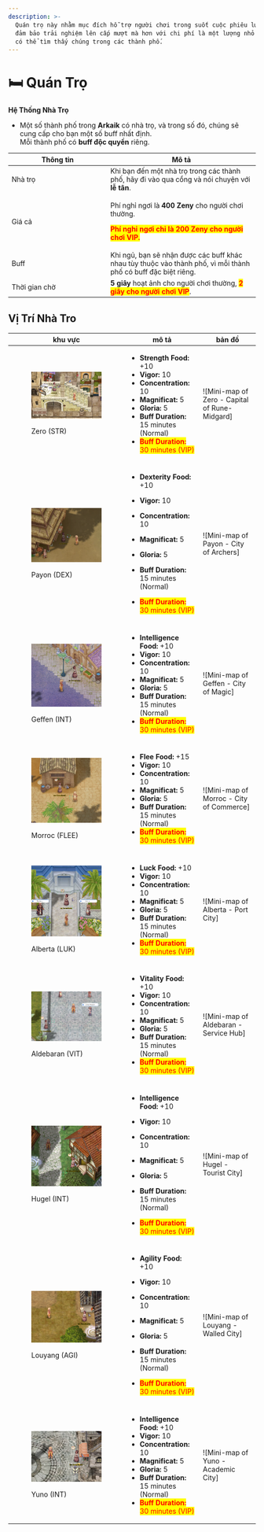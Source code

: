 ```yaml
---
description: >-
  Quán trọ này nhằm mục đích hỗ trợ người chơi trong suốt cuộc phiêu lưu của họ,
  đảm bảo trải nghiệm lên cấp mượt mà hơn với chi phí là một lượng nhỏ Zeny. Bạn
  có thể tìm thấy chúng trong các thành phố.
---
```


# 🛏️ Quán Trọ

**Hệ Thống Nhà Trọ**

* Một số thành phố trong **Arkaik** có nhà trọ, và trong số đó, chúng sẽ cung cấp cho bạn một số buff nhất định.\
  Mỗi thành phố có **buff độc quyền** riêng.

<table><thead><tr><th width="187">Thông tin</th><th>Mô tả</th></tr></thead><tbody><tr><td>Nhà trọ</td><td>Khi bạn đến một nhà trọ trong các thành phố, hãy đi vào qua cổng và nói chuyện với <strong>lễ tân</strong>.</td></tr><tr><td>Giá cả</td><td><p>Phí nghỉ ngơi là <strong>400 Zeny</strong> cho người chơi thường.</p><p><mark style="color:red;"><strong>Phí nghỉ ngơi chỉ là 200 Zeny cho người chơi VIP.</strong></mark></p></td></tr><tr><td>Buff</td><td>Khi ngủ, bạn sẽ nhận được các buff khác nhau tùy thuộc vào thành phố, vì mỗi thành phố có buff đặc biệt riêng.</td></tr><tr><td>Thời gian chờ</td><td><strong>5 giây</strong> hoạt ảnh cho người chơi thường, <mark style="color:red;"><strong>2 giây cho người chơi VIP</strong></mark>.</td></tr></tbody></table>



## Vị Trí Nhà Tro

| khu vực                                                                                                                         | mô tả                                                                                                                                                                                                                                                                                                                                                                                                                                                                      | bản đồ                                                                                                    |
| ------------------------------------------------------------------------------------------------------------------------------- | -------------------------------------------------------------------------------------------------------------------------------------------------------------------------------------------------------------------------------------------------------------------------------------------------------------------------------------------------------------------------------------------------------------------------------------------------------------------------- | --------------------------------------------------------------------------------------------------------- |
| <div><figure><img src="../.gitbook/assets/image (6).png" alt=""><figcaption><p>Zero (STR)</p></figcaption></figure></div>       | <p></p><p></p><ul><li><strong>Strength Food:</strong> +10</li><li><strong>Vigor:</strong> 10</li><li><strong>Concentration:</strong> 10</li><li><strong>Magnificat:</strong> 5</li><li><strong>Gloria:</strong> 5</li><li><strong>Buff Duration:</strong> 15 minutes (Normal)</li><li><mark style="color:red;"><strong>Buff Duration:</strong> 30 minutes (VIP) | ![Mini-map of Zero - Capital of Rune-Midgard]</mark> </li></ul>                                          | <div><figure><img src="../.gitbook/assets/image (2).png" alt=""><figcaption></figcaption></figure></div>  |
|                                                                                                                                 |                                                                                                                                                                                                                                                                                                                                                                                                                                                                            |                                                                                                           |
| <div><figure><img src="../.gitbook/assets/image (7).png" alt=""><figcaption><p>Payon (DEX)</p></figcaption></figure></div>      | <p></p><ul><li><strong>Dexterity Food:</strong> +10</li></ul><ul><li><strong>Vigor:</strong> 10</li></ul><ul><li><strong>Concentration:</strong> 10</li></ul><ul><li><strong>Magnificat:</strong> 5</li></ul><ul><li><strong>Gloria:</strong> 5</li></ul><ul><li><strong>Buff Duration:</strong> 15 minutes (Normal)</li></ul><ul><li><mark style="color:red;"><strong>Buff Duration:</strong> 30 minutes (VIP) | ![Mini-map of Payon - City of Archers]</mark> </li></ul> | <div><figure><img src="../.gitbook/assets/image (24).png" alt=""><figcaption></figcaption></figure></div> |
|                                                                                                                                 |                                                                                                                                                                                                                                                                                                                                                                                                                                                                            |                                                                                                           |
| <div><figure><img src="../.gitbook/assets/image (8).png" alt=""><figcaption><p>Geffen (INT)</p></figcaption></figure></div>     | <p></p><p></p><ul><li><strong>Intelligence Food:</strong> +10</li><li><strong>Vigor:</strong> 10</li><li><strong>Concentration:</strong> 10</li><li><strong>Magnificat:</strong> 5</li><li><strong>Gloria:</strong> 5</li><li><strong>Buff Duration:</strong> 15 minutes (Normal)</li><li><mark style="color:red;"><strong>Buff Duration:</strong> 30 minutes (VIP) | ![Mini-map of Geffen - City of Magic</mark>] </li></ul>                                              | <div><figure><img src="../.gitbook/assets/image (23).png" alt=""><figcaption></figcaption></figure></div> |
|                                                                                                                                 |                                                                                                                                                                                                                                                                                                                                                                                                                                                                            |                                                                                                           |
| <div><figure><img src="../.gitbook/assets/image (10).png" alt=""><figcaption><p>Morroc (FLEE)</p></figcaption></figure></div>   | <p></p><p></p><ul><li><strong>Flee Food:</strong> +15</li><li><strong>Vigor:</strong> 10</li><li><strong>Concentration:</strong> 10</li><li><strong>Magnificat:</strong> 5</li><li><strong>Gloria:</strong> 5</li><li><strong>Buff Duration:</strong> 15 minutes (Normal)</li><li><mark style="color:red;"><strong>Buff Duration:</strong> 30 minutes (VIP) | ![Mini-map of Morroc - City of Commerce]</mark></li></ul>                                                    | <div><figure><img src="../.gitbook/assets/image (22).png" alt=""><figcaption></figcaption></figure></div> |
|                                                                                                                                 |                                                                                                                                                                                                                                                                                                                                                                                                                                                                            |                                                                                                           |
| <div><figure><img src="../.gitbook/assets/image (11).png" alt=""><figcaption><p>Alberta (LUK)</p></figcaption></figure></div>   | <p></p><p></p><ul><li><strong>Luck Food:</strong> +10</li><li><strong>Vigor:</strong> 10</li><li><strong>Concentration:</strong> 10</li><li><strong>Magnificat:</strong> 5</li><li><strong>Gloria:</strong> 5</li><li><strong>Buff Duration:</strong> 15 minutes (Normal)</li><li><mark style="color:red;"><strong>Buff Duration:</strong> 30 minutes (VIP) | ![Mini-map of Alberta - Port City]</mark></li></ul>                                                          | <div><figure><img src="../.gitbook/assets/image (21).png" alt=""><figcaption></figcaption></figure></div> |
|                                                                                                                                 |                                                                                                                                                                                                                                                                                                                                                                                                                                                                            |                                                                                                           |
| <div><figure><img src="../.gitbook/assets/image (12).png" alt=""><figcaption><p>Aldebaran (VIT)</p></figcaption></figure></div> | <p></p><p></p><ul><li><strong>Vitality Food:</strong> +10</li><li><strong>Vigor:</strong> 10</li><li><strong>Concentration:</strong> 10</li><li><strong>Magnificat:</strong> 5</li><li><strong>Gloria:</strong> 5</li><li><strong>Buff Duration:</strong> 15 minutes (Normal)</li><li><mark style="color:red;"><strong>Buff Duration:</strong> 30 minutes (VIP) | ![Mini-map of Aldebaran - Service Hub]</mark></li></ul>                                                  | <div><figure><img src="../.gitbook/assets/image (20).png" alt=""><figcaption></figcaption></figure></div> |
|                                                                                                                                 |                                                                                                                                                                                                                                                                                                                                                                                                                                                                            |                                                                                                           |
| <div><figure><img src="../.gitbook/assets/image (13).png" alt=""><figcaption><p>Hugel (INT)</p></figcaption></figure></div>     | <p></p><ul><li><strong>Intelligence Food:</strong> +10</li></ul><ul><li><strong>Vigor:</strong> 10</li></ul><ul><li><strong>Concentration:</strong> 10</li></ul><ul><li><strong>Magnificat:</strong> 5</li></ul><ul><li><strong>Gloria:</strong> 5</li></ul><ul><li><strong>Buff Duration:</strong> 15 minutes (Normal)</li></ul><ul><li><mark style="color:red;"><strong>Buff Duration:</strong> 30 minutes (VIP) | ![Mini-map of Hugel - Tourist City]</mark></li></ul>  | <div><figure><img src="../.gitbook/assets/image (19).png" alt=""><figcaption></figcaption></figure></div> |
|                                                                                                                                 |                                                                                                                                                                                                                                                                                                                                                                                                                                                                            |                                                                                                           |
| <div><figure><img src="../.gitbook/assets/image (14).png" alt=""><figcaption><p>Louyang (AGI)</p></figcaption></figure></div>   | <p></p><ul><li><strong>Agility Food:</strong> +10</li></ul><ul><li><strong>Vigor:</strong> 10</li></ul><ul><li><strong>Concentration:</strong> 10</li></ul><ul><li><strong>Magnificat:</strong> 5</li></ul><ul><li><strong>Gloria:</strong> 5</li></ul><ul><li><strong>Buff Duration:</strong> 15 minutes (Normal)</li></ul><ul><li><mark style="color:red;"><strong>Buff Duration:</strong> 30 minutes (VIP) | ![Mini-map of Louyang - Walled City]</mark></li></ul>      | <div><figure><img src="../.gitbook/assets/image (18).png" alt=""><figcaption></figcaption></figure></div> |
|                                                                                                                                 |                                                                                                                                                                                                                                                                                                                                                                                                                                                                            |                                                                                                           |
| <div><figure><img src="../.gitbook/assets/image (15).png" alt=""><figcaption><p>Yuno (INT)</p></figcaption></figure></div>      | <p></p><p></p><ul><li><strong>Intelligence Food:</strong> +10</li><li><strong>Vigor:</strong> 10</li><li><strong>Concentration:</strong> 10</li><li><strong>Magnificat:</strong> 5</li><li><strong>Gloria:</strong> 5</li><li><strong>Buff Duration:</strong> 15 minutes (Normal)</li><li><mark style="color:red;"><strong>Buff Duration:</strong> 30 minutes (VIP) | ![Mini-map of Yuno - Academic City]</mark></li></ul>                                                 | <div><figure><img src="../.gitbook/assets/image (17).png" alt=""><figcaption></figcaption></figure></div> |
